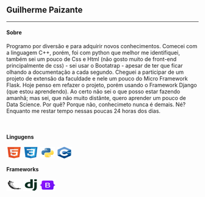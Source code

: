 ## **Guilherme Paizante**
---
#### **Sobre**
Programo por diversão e para adquirir novos conhecimentos. Comecei com a linguagem C++, porém, foi com python que melhor me identifiquei, também sei um pouco de Css e Html (não gosto muito de front-end principalmente de css) - sei usar o Bootatrap - apesar de ter que ficar olhando a documentação a cada segundo. Cheguei a participar de um projeto de extensão da faculdade e nele um pouco do Micro Framework Flask. Hoje penso em refazer o projeto, porém usando o Framework Django (que estou aprendendo). Ao certo não sei o que posso estar fazendo amanhã; mas sei, que não muito distânte, quero aprender um pouco de Data Science. Por quê? Porque não, conhecimeto nunca é demais. Né? Enquanto me restar tempo nessas poucas 24 horas dos dias.


<div style="display: inline_block"><br>
<h4>Lingugens</h4>
  <img align="center" alt="Gui-HTML" height="30" width="40" src="https://raw.githubusercontent.com/devicons/devicon/master/icons/html5/html5-original.svg">
  <img align="center" alt="Gui-CSS" height="30" width="40" src="https://raw.githubusercontent.com/devicons/devicon/master/icons/css3/css3-original.svg">
  <img align="center" alt="Gui-Python" height="30" width="40" src="https://raw.githubusercontent.com/devicons/devicon/master/icons/python/python-original.svg">
  <img align="center" alt="Gui-Cs++" height="30" width="40" src="https://raw.githubusercontent.com/devicons/devicon/master/icons/cplusplus/cplusplus-original.svg">
<h4>Frameworks</h4>
  <img align="center" alt="Gui-Flask" height="30" width="40" src="https://raw.githubusercontent.com/devicons/devicon/master/icons/flask/flask-original.svg">
  <img align="center" alt="Gui-Django" height="30" width="40" src="https://raw.githubusercontent.com/devicons/devicon/master/icons/django/django-plain.svg">
  <img align="center" alt="Gui-Bootstrap" height="30" width="40" src="https://raw.githubusercontent.com/devicons/devicon/master/icons/bootstrap/bootstrap-original.svg">
</div>

